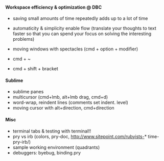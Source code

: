 #### Workspace efficiency & optimization @ DBC
* saving small amounts of time repeatedly adds up to a lot of time
* automaticity & simplicity enable flow (translate your thoughts to text faster so that you can spend your focus on solving the interesting problems)

* moving windows with spectacles (cmd + option + modifier)
* cmd + ~
* cmd + shift + bracket

#### Sublime
* sublime panes
* multicursor (cmd+lmb, alt+lmb drag, cmd+d)
* word-wrap, reindent lines (comments set indent. level)
* moving cursor with alt+direction, cmd+direction

#### Misc
* terminal tabs & testing with terminal!!
* pry vs irb (colors, pry-doc, http://www.sitepoint.com/rubyists-* time-pry-irb/)
* sample working environment (quadrants)
* debuggers: byebug, binding.pry
